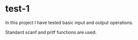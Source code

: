 # test-1

In this project I have tested basic input and output operations.

Standard scanf and pritf functions are used.
